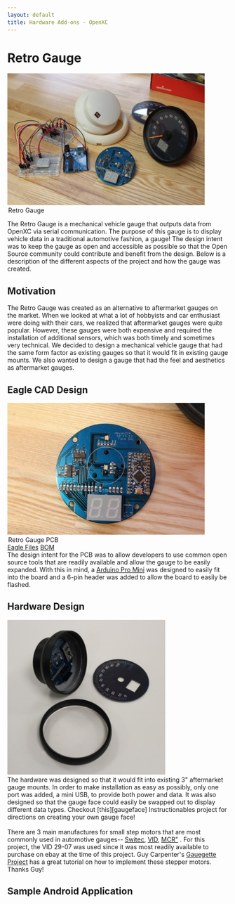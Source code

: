 ```yaml
---
layout: default
title: Hardware Add-ons - OpenXC
---
```


<div class="page-header">
    <h1>Retro Gauge</h1>
</div>

<div class="well">
    <img src="/images/retro-gauge/overview.jpg" />
    <legend>Retro Gauge</legend>
</div>

The Retro Gauge is a mechanical vehicle gauge that outputs data from OpenXC via serial 
communication. The purpose of this gauge is to display vehicle data in a traditional automotive fashion, a gauge! The design intent was to keep the gauge as open and accessible as possible so that the Open Source community could contribute and benefit from the design. Below is a description of the different aspects of the project and how the gauge was created.


<div class="page-header">
    <h2>Motivation</h2>
</div>

The Retro Gauge was created as an alternative to aftermarket gauges on the market. When we
looked at what a lot of hobbyists and car enthusiast were doing with their cars, we realized that aftermarket gauges were quite popular. However, these gauges were both expensive and required the installation of additional sensors, which was both timely and sometimes very technical. We decided to design a mechanical vehicle gauge that had the same form factor as existing gauges so that it would fit in existing gauge mounts. We also wanted to design a gauge that had the feel and aesthetics as aftermarket gauges.  
 
<div class="page-header">
    <h2>Eagle CAD Design</h2>
</div> 

<div class="well">
	<div class="row">
		<div class="span4">
			<img src="/images/retro-gauge/pcb.jpg" />
    		<legend>Retro Gauge PCB</legend>
		</div>
		<div class="span4">
			<thead>
				<a href="/documents/retro-gauge/rgEagle.zip">Eagle Files</a>
				<a href="/documents/retro-gauge/rgBOM.zip">BOM</a>
				<br>
				The design intent for the PCB was to allow developers to use common open source tools that are readily available and allow the gauge to be easily expanded. With this in mind, a 
				<a href="http://arduino.cc/en/Main/ArduinoBoardProMini">Arduino Pro Mini</a> 
				was designed to easily fit into the board and a 6-pin header was added to allow the board to easily be flashed. 
			</thead>
		</div>
	</div>
</div>




<div class="page-header">
    <h2>Hardware Design</h2>
</div> 

<div class="well">
    <div class ="row">
        <div class="span4">
            <img src="/images/retro-gauge/hardware.jpg" />
        </div>
        <div class="span4"> 
            The hardware was designed so that it would fit into existing 3" aftermarket gauge mounts. In order to make installation as easy as possibly, only one port was added, a mini USB, to provide both power and data. It was also designed so that the gauge face could easily be swapped out to display different data types. Checkout [this][gaugeface] Instructionables project for directions on creating your own gauge face!
             <br><br>There are 3 main manufactures for small step motors that are most commonly used in automotive gauges--
             <a href="http://jukenswisstech.com/index.php/products/x10/">Switec</a>, 
             <a href="http://www.vid.wellgain.com/product.aspx">VID</a>,
             <a href="http://mcrmotorusa.com/Stepper%20Motors.html">MCR"</a>
             . For this project, the VID 29-07 was used since it was most readily available to purchase on ebay at the time of this project. Guy Carpenter's
             <a href="http://guy.carpenter.id.au/gaugette/about/">Gauegette Project</a>
             has a great tutorial on how to implement these stepper motors. Thanks Guy!
		</div>
	</div>
</div>


<div class="page-header">
    <h2>Sample Android Application</h2>
</div> 

